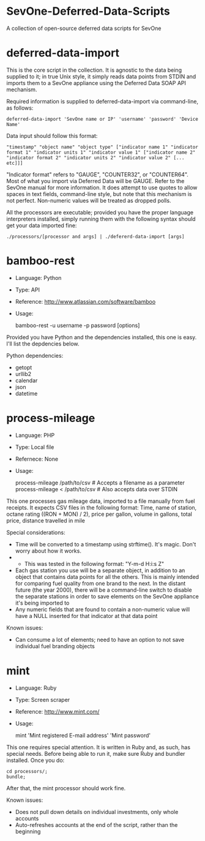 SevOne-Deferred-Data-Scripts
============================
A collection of open-source deferred data scripts for SevOne



deferred-data-import
====================
This is the core script in the collection.  It is agnostic to the data being
supplied to it; in true Unix style, it simply reads data points from STDIN and
imports them to a SevOne appliance using the Deferred Data SOAP API mechanism.

Required information is supplied to deferred-data-import via command-line, as
follows:

	deferred-data-import 'SevOne name or IP' 'username' 'password' 'Device Name'

Data input should follow this format:

	"timestamp" "object name" "object type" ["indicator name 1" "indicator format 1" "indicator units 1" "indicator value 1" ["indicator name 2" "indicator format 2" "indicator units 2" "indicator value 2" [... etc]]]

"Indicator format" refers to "GAUGE", "COUNTER32", or "COUNTER64".  Most of
what you import via Deferred Data will be GAUGE.  Refer to the SevOne manual
for more information.  It does attempt to use quotes to allow spaces in text
fields, command-line style, but note that this mechanism is not perfect.
Non-numeric values will be treated as dropped polls.

All the processors are executable; provided you have the proper language
interpreters installed, simply running them with the following syntax should
get your data imported fine:

	./processors/[processor and args] | ./defererd-data-import [args]



bamboo-rest
===========
* Language:  Python
* Type:      API
* Reference: http://www.atlassian.com/software/bamboo
* Usage:


	bamboo-rest -u username -p password [options]

Provided you have Python and the dependencies installed, this one is easy. I'll
list the depdencies below.

Python dependencies:
* getopt
* urllib2
* calendar
* json
* datetime



process-mileage
===============
* Language:  PHP
* Type:      Local file
* Refernece: None
* Usage:


	process-mileage /path/to/csv     # Accepts a filename as a parameter
	process-mileage < /path/to/csv   # Also accepts data over STDIN

This one processes gas mileage data, imported to a file manually from fuel
receipts.  It expects CSV files in the following format:
	Time, name of station, octane rating ((RON + MON) / 2), price per gallon, volume in gallons, total price, distance travelled in mile

Special considerations:
* Time will be converted to a timestamp using strftime().  It's magic.
      Don't worry about how it works.
* * This was tested in the following format: "Y-m-d H:i:s Z"
* Each gas station you use will be a separate object, in addition to an
      object that contains data points for all the others.  This is mainly
      intended for comparing fuel quality from one brand to the next.  In
      the distant future (the year 2000), there will be a command-line
      switch to disable the separate stations in order to save elements on
      the SevOne appliance it's being imported to
* Any numeric fields that are found to contain a non-numeric value will
      have a NULL inserted for that indicator at that data point

Known issues:
* Can consume a lot of elements; need to have an option to not save individual
      fuel branding objects



mint
====
* Language:  Ruby
* Type:      Screen scraper
* Reference: http://www.mint.com/
* Usage:


	mint 'Mint registered E-mail address' 'Mint password'

This one requires special attention.  It is written in Ruby and, as such, has
special needs.  Before being able to run it, make sure Ruby and bundler
installed.  Once you do:

	cd processors/;
	bundle;

After that, the mint processor should work fine.

Known issues:
* Does not pull down details on individual investments, only whole accounts
* Auto-refreshes accounts at the end of the script, rather than the beginning
